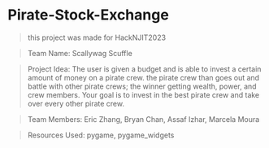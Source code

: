 # Pirate-Stock-Exchange
 
> this project was made for HackNJIT2023

> Team Name: Scallywag Scuffle

> Project Idea: The user is given a budget and is able to invest a certain amount of money on a pirate crew. the pirate crew than goes out and battle with other pirate crews; the winner getting wealth, power, and crew members. Your goal is to invest in the best pirate crew and take over every other pirate crew.

> Team Members: Eric Zhang, Bryan Chan, Assaf Izhar, Marcela Moura

> Resources Used: pygame, pygame_widgets
